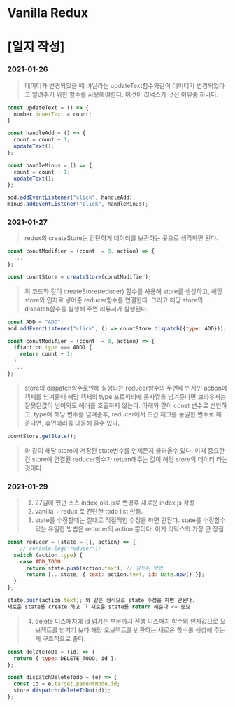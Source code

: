 # Vanilla Redux

# [일지 작성]
### 2021-01-26
> 데이터가 변경되었을 때 바닐라는 updateText함수와같이
> 데이터가 변경되었다고 알려주기 위한 함수를 사용해야한다.
> 이것이 리덕스가 멋진 이유중 하나다.
```javascript
const updateText = () => {
  number.innerText = count;
}

const handleAdd = () => {
  count = count + 1;
  updateText();
};

const handleMinus = () => {
  count = count - 1;
  updateText();
};

add.addEventListener("click", handleAdd);
minus.addEventListener("click", handleMinus);
```

### 2021-01-27
> redux의 createStore는 간단하게 데이터를 보관하는 곳으로 생각하면 된다.
```javascript
const conutModifier = (count  = 0, action) => {
  ...
};

const countStore = createStore(conutModifier);
```
> 위 코드와 같이 createStore(reducer) 함수를 사용해 store를 생성하고,
> 해당 store와 인자로 넣어준 reducer함수를 연결한다.
> 그리고 해당 store의 dispatch함수를 실행해 주면 리듀서가 실행된다.
```javascript
const ADD = "ADD";
add.addEventListener("click", () => countStore.dispatch({type: ADD}));

const conutModifier = (count  = 0, action) => {
  if(action.type === ADD) {
    return count + 1;
  }
  ...
};
```
> store의 dispatch함수로인해 실행되는 reducer함수의 두번째 인자인 action에 객체를 넘겨줄때
> 해당 객체의 type 프로퍼티에 문자열을 넘겨준다면 브라우저는 잘못된값이 넘어와도 에러를 호출하지 않는다.
> 아래와 같이 const 변수로 선언하고, type에 해당 변수를 넘겨준후, reducer에서 조건 체크를 동일한 변수로
> 해 준다면, 휴먼에러를 대응해 줄수 있다.
```javascript
countStore.getState();
```
> 와 같이 해당 store에 저장된 state변수를 언제든지 불러올수 있다.
> 이때 중요한건 store에 연결된 reducer함수가 return해주는 값이 해당 store의 데이터 라는 것이다.

### 2021-01-29
> 1. 27일에 했던 소스 index_old.js로 변경후 새로운 index.js 작성
> 2. vanilla + redux 로 간단한 todo list 만듦.
> 3. state를 수정할때는 절대로 직접적인 수정을 하면 안된다. state를 수정할수 있는 유일한 방법은 reducer의 action 뿐이다. 이게 리덕스의 가장 큰 장점
```javascript
const reducer = (state = [], action) => {
    // console.log("reducer");
  switch (action.type) {
    case ADD_TODO:
      return state.push(action.text); // 잘못된 방법
      return [...state, { text: action.text, id: Date.now() }];
  }
};  

state.push(action.text); 와 같은 형식으로 state 수정을 하면 안된다.  
새로운 state를 create 하고 그 새로운 state를 return 해준다 <= 중요
```
 
  
> 4. delete 디스패치에 id 넘기는 부분까지 진행
> 디스패치 함수의 인자값으로 오브젝트를 넘기기 보다 해당 오브젝트를 반환하는 새로운 함수롤 생성해 주는게 구조적으로 좋다.
```javascript
const deleteToDo = (id) => {
  return { type: DELETE_TODO, id };
};

const dispatchDeleteTodo = (e) => {
  const id = e.target.parentNode.id;
  store.dispatch(deleteToDo(id));
};
```